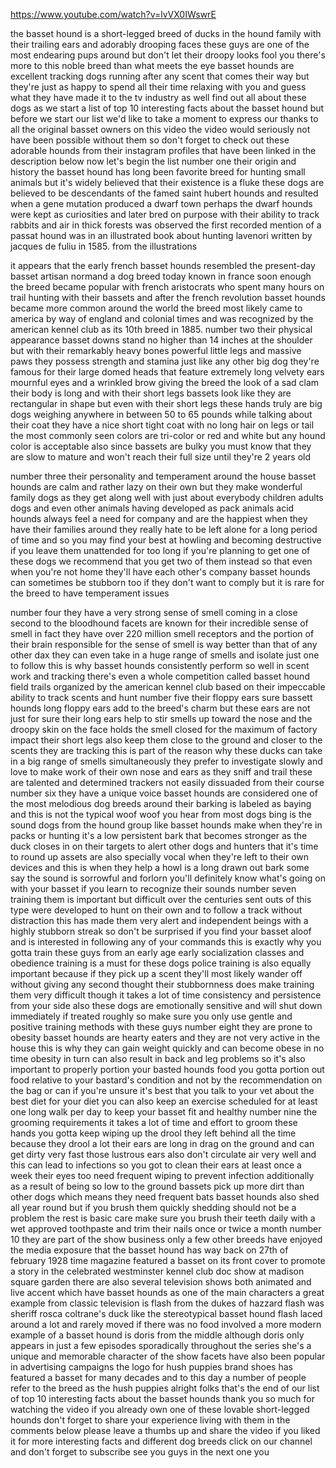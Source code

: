 https://www.youtube.com/watch?v=lvVX0IWswrE

the basset hound is a short-legged breed
of ducks in the hound family with their
trailing ears and adorably drooping faces
these guys are one of the most endearing
pups around but don't let their droopy
looks
fool you there's more to this noble
breed than what meets the eye
basset hounds are excellent tracking
dogs running after any scent that comes
their way but they're just as happy to
spend
all their time relaxing with you and
guess what they have made it to the tv
industry as well
find out all about these dogs as we
start a list of top 10 interesting facts
about the basset hound but before we
start our list we'd like to take a
moment to express
our thanks to all the original basset
owners on this video
the video would seriously not have been
possible without them so don't forget to
check out these adorable hounds from
their instagram profiles that have been
linked in the description below
now let's begin the list number one
their origin
and history the basset hound has long
been favorite breed for hunting small
animals but it's widely believed that
their existence
is a fluke these dogs are believed to be
descendants of the famed saint hubert
hounds
and resulted when a gene mutation
produced a dwarf town perhaps the dwarf
hounds were kept as curiosities and
later bred on purpose with their ability
to track rabbits and air in thick
forests was observed
the first recorded mention of a passat
hound was in an illustrated book about
hunting lavenori
written by jacques de fuliu in 1585.
from the illustrations

it appears that the early french basset
hounds resembled the present-day basset
artisan normand a dog breed today known
in france soon enough the breed became
popular with french aristocrats who
spent many hours on trail hunting with their bassets
and after the french revolution basset
hounds became more common around the
world the breed most likely came to
america by way of england and colonial
times and was recognized by the american
kennel club
as its 10th breed in 1885.
number two their physical appearance
basset downs stand no higher than 14
inches at the shoulder but with their
remarkably heavy bones
powerful little legs and massive paws
they possess strength and stamina
just like any other big dog they're
famous for their large domed heads that
feature extremely long
velvety ears mournful eyes and a
wrinkled brow
giving the breed the look of a sad clam
their body is long and with their
short legs bassets look like they are
rectangular in shape but even with their
short legs
these hands truly are big dogs weighing
anywhere in between 50 to 65 pounds
while talking about their coat they have
a nice short tight coat
with no long hair on legs or tail the
most commonly seen colors are tri-color
or red and white
but any hound color is acceptable also
since bassets are bulky
you must know that they are slow to
mature and won't reach their full size
until they're 2 years old

number three their personality and
temperament around the house basset
hounds are calm and rather
lazy on their own but they make
wonderful family dogs as they get along
well with
just about everybody children adults
dogs and even other animals
having developed as pack animals acid
hounds always feel a need for company
and are the happiest when they have
their families around they really hate
to be left alone for a long period of
time and so you may find your best at
howling and becoming destructive if you
leave them unattended for too long
if you're planning to get one of these
dogs we recommend that you get two of
them instead so that even when you're
not home
they'll have each other's company basset
hounds can sometimes be stubborn too if
they don't want to comply but it is rare
for the breed to have temperament issues

number four they have a very strong
sense of smell
coming in a close second to the
bloodhound facets are known for their
incredible sense of smell in fact
they have over 220 million smell
receptors and the portion of their brain
responsible for the sense of smell is
way better than that of any other dax
they can even take in a huge range of
smells
and isolate just one to follow this is
why basset hounds consistently perform
so well in scent work and tracking
there's even a whole competition called
basset hound field trails
organized by the american kennel club
based on their impeccable ability to
track scents and hunt
number five their floppy ears sure
bassett hounds long floppy ears add to
the breed's charm but these ears are not
just for sure
their long ears help to stir smells up
toward the nose and the droopy skin on
the face holds the smell closed for the
maximum of factory impact
their short legs also keep them close to
the ground and closer to the scents they
are tracking
this is part of the reason why these
ducks can take in a big range of smells
simultaneously they prefer to
investigate slowly
and love to make work of their own nose
and ears as they sniff and trail
these are talented and determined
trackers not easily dissuaded from their
course
number six they have a unique voice
basset hounds are considered one of the
most melodious dog breeds around
their barking is labeled as baying and
this is not the typical woof woof you
hear from most dogs
bing is the sound dogs from the hound
group like basset hounds make
when they're in packs or hunting it's a
low persistent bark that becomes
stronger as the duck closes in on their
targets to alert other dogs and hunters
that it's time to round up
assets are also specially vocal when
they're left to their own devices
and this is when they help a howl is a
long drawn out bark
some say the sound is sorrowful and
forlorn you'll definitely know what's
going on with your basset if you learn
to recognize their sounds
number seven training them is important
but difficult
over the centuries sent outs of this
type were developed to hunt on their own
and to follow a track without
distraction this has made them very
alert and independent beings with a
highly stubborn streak so don't be
surprised if you find your basset aloof
and is interested in following any of
your commands
this is exactly why you gotta train
these guys from an early age early
socialization classes and obedience
training is a must for these dogs police
training is also equally important
because if they pick up a scent they'll
most likely wander off without giving
any second thought their stubbornness
does make training them
very difficult though it takes a lot of
time consistency and persistence from
your side
also these dogs are emotionally
sensitive and will shut down immediately
if treated roughly so make sure you only
use
gentle and positive training methods
with these guys
number eight they are prone to obesity
basset hounds are hearty eaters and they
are not very active in the house
this is why they can gain weight quickly
and can become obese in no time
obesity in turn can also result in back
and leg problems
so it's also important to properly
portion your basted hounds food
you gotta portion out food relative to
your bastard's condition and not by the
recommendation
on the bag or can if you're unsure it's
best that you talk to your vet about the
best diet for your diet
you can also keep an exercise scheduled
for at least one long walk per day
to keep your basset fit and healthy
number nine the grooming requirements it
takes a lot of time and effort to groom
these hands you gotta keep wiping up the
drool they left behind
all the time because they drool a lot
their ears are long in drag on the
ground and can get dirty
very fast those lustrous ears also don't
circulate air very well
and this can lead to infections so you
got to clean their ears at least
once a week their eyes too need frequent
wiping to prevent infection
additionally as a result of being so low
to the ground bassets pick up more dirt
than other dogs which means they need
frequent bats basset hounds also shed
all year round but if you brush them
quickly
shedding should not be a problem the
rest is basic care make sure you brush
their teeth daily with a wet approved
toothpaste and trim their nails once
or twice a month number 10 they are part
of the show business
only a few other breeds have enjoyed the
media exposure that the basset hound has
way back on 27th of february 1928
time magazine featured a basset on its
front cover to promote a story in the
celebrated westminster kennel club doc
show
at madison square garden there are also
several television shows
both animated and live accent which have
basset hounds as one of the main
characters
a great example from classic television
is flash from the dukes of hazzard flash
was sheriff rosca coltrane's duck
like the stereotypical basset hound
flash laced around a lot
and rarely moved if there was no food
involved a more modern example of a
basset hound
is doris from the middle although doris
only appears in just a few episodes
sporadically throughout the series
she's a unique and memorable character
of the show facets have also been
popular in advertising campaigns
the logo for hush puppies brand shoes
has featured a basset for
many decades and to this day a number of
people refer to the breed as the hush
puppies
alright folks that's the end of our list
of top 10 interesting facts about the
basset hounds
thank you so much for watching the video
if you already own one of these lovable
short-legged hounds don't forget to
share your experience living with them
in the comments below please leave a
thumbs up and share the video if you
liked it for more interesting facts and
different dog breeds click on our
channel and don't forget to subscribe
see you guys in the next one
you


